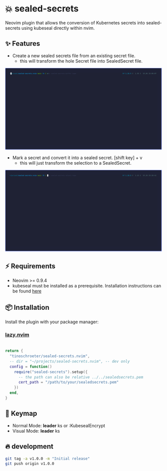 # 💥 sealed-secrets

Neovim plugin that allows the conversion of Kubernetes secrets into sealed-secrets using kubeseal directly within nvim.

## ✨ Features

- Create a new sealed secrets file from an existing secret file.
  - this will transform the hole Secret file into SealedSecret file.

![Buffer](./sealed-secrets-buffer.gif)

- Mark a secret and convert it into a sealed secret. [shift key] + v
  - this will just transform the selection to a SealedSecret.

![Select](./sealed-secrets-select.gif)

## ⚡️ Requirements

- Neovim >= 0.9.4
- kubeseal must be installed as a prerequisite. Installation instructions can be found [here](https://github.com/bitnami-labs/sealed-secrets#installation)

## 📦 Installation

Install the plugin with your package manager:

### [lazy.nvim](https://github.com/folke/lazy.nvim)

```lua:~/.config/nvim/lua/plugins/sealed-secrets.lua

return {
  "tinoschroeter/sealed-secrets.nvim",
  -- dir = "~/projects/sealed-secrets.nvim", -- dev only
  config = function()
    require("sealed-secrets").setup({
      -- the path can also be relative ../../sealedsecrets.pem
      cert_path = "/path/to/your/sealedsecrets.pem"
    })
  end,
}
```

## 🚀 Keymap

- Normal Mode: **leader** ks or :KubesealEncrypt<CR>
- Visual Mode: **leader** ks

## 🔥 development

```bash
git tag -a v1.0.0 -m "Initial release"
git push origin v1.0.0
```
